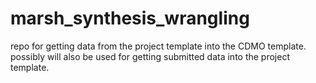 # marsh_synthesis_wrangling
repo for getting data from the project template into the CDMO template. possibly will also be used for getting submitted data into the project template.
